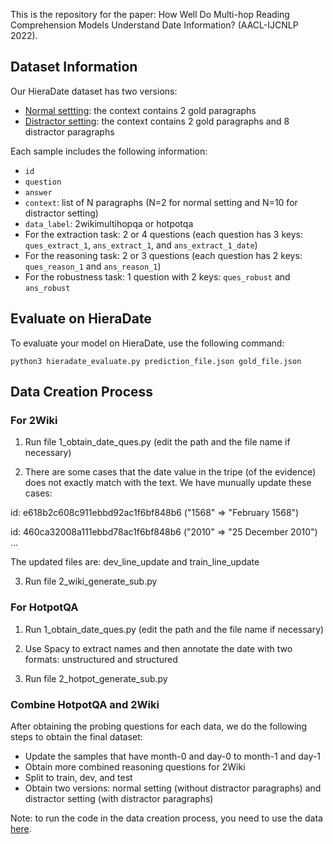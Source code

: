 This is the repository for the paper: How Well Do Multi-hop Reading Comprehension Models Understand Date Information? (AACL-IJCNLP 2022).

## Dataset Information
Our HieraDate dataset has two versions:
- [Normal settting](https://www.dropbox.com/s/0p7a5ce4ks92yj3/normal_setting.zip?dl=0): the context contains 2 gold paragraphs 
- [Distractor setting](https://www.dropbox.com/s/5weoi77lf6wlh3n/distractor_setting.zip?dl=0): the context contains 2 gold paragraphs and 8 distractor paragraphs


Each sample includes the following information:
  * ```id```
  * ```question```
  * ```answer```
  * ```context```: list of N paragraphs (N=2 for normal setting and N=10 for distractor setting)
  * ```data_label```: 2wikimultihopqa or hotpotqa
  * For the extraction task: 2 or 4 questions (each question has 3 keys: ```ques_extract_1```, ```ans_extract_1```, and ```ans_extract_1_date```)
  * For the reasoning task: 2 or 3 questions (each question has 2 keys: ```ques_reason_1``` and ```ans_reason_1```)
  * For the robustness task: 1 question with 2 keys: ```ques_robust``` and ```ans_robust```


## Evaluate on HieraDate
To evaluate your model on HieraDate, use the following command:

```
python3 hieradate_evaluate.py prediction_file.json gold_file.json
```

## Data Creation Process

### For 2Wiki
1. Run file 1_obtain_date_ques.py (edit the path and the file name if necessary)

2. There are some cases that the date value in the tripe (of the evidence) does not exactly match with the text. We have munually update these cases:

id: e618b2c608c911ebbd92ac1f6bf848b6 ("1568" => "February 1568")

id: 460ca32008a111ebbd78ac1f6bf848b6 ("2010" => "25 December 2010")
...

The updated files are: dev_line_update and train_line_update

3. Run file 2_wiki_generate_sub.py 


### For HotpotQA
1. Run 1_obtain_date_ques.py (edit the path and the file name if necessary)

2. Use Spacy to extract names and then annotate the date with two formats: unstructured and structured

3. Run file 2_hotpot_generate_sub.py 


### Combine HotpotQA and 2Wiki
After obtaining the probing questions for each data, we do the following steps to obtain the final dataset:
- Update the samples that have month-0 and day-0 to month-1 and day-1
- Obtain more combined reasoning questions for 2Wiki
- Split to train, dev, and test
- Obtain two versions: normal setting (without distractor paragraphs) and distractor setting (with distractor paragraphs)

Note: to run the code in the data creation process, you need to use the data [here](https://www.dropbox.com/s/fw06kzlonjmvh1w/data.zip?dl=0).
